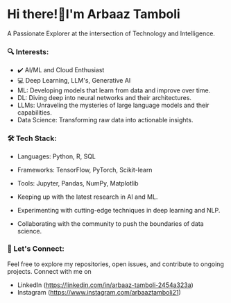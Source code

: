 # Hi there!👋I'm Arbaaz Tamboli
A Passionate Explorer at the intersection of Technology and Intelligence.

### 🔍 Interests:
- ✔️ AI/ML and Cloud Enthusiast
- 💻 Deep Learning, LLM's, Generative AI 
- ML: Developing models that learn from data and improve over time.
- DL: Diving deep into neural networks and their architectures.
- LLMs: Unraveling the mysteries of large language models and their capabilities.
- Data Science: Transforming raw data into actionable insights.


### 🛠️ Tech Stack:
- Languages: Python, R, SQL
- Frameworks: TensorFlow, PyTorch, Scikit-learn
- Tools: Jupyter, Pandas, NumPy, Matplotlib

- Keeping up with the latest research in AI and ML.
- Experimenting with cutting-edge techniques in deep learning and NLP.
- Collaborating with the community to push the boundaries of data science.


### 💬 Let's Connect:
Feel free to explore my repositories, open issues, and contribute to ongoing projects.
Connect with me on
- LinkedIn (https://linkedin.com/in/arbaaz-tamboli-2454a323a)
- Instagram (https://www.instagram.com/arbaaztamboli21)
